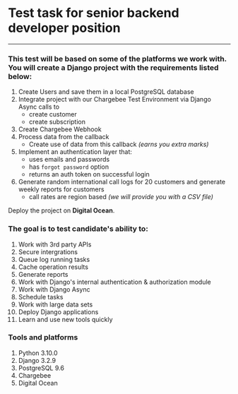 # Test task for senior backend developer position

----

### This test will be based on some of the platforms we work with. You will create a Django project with the requirements listed below:

1. Create Users and save them in a local PostgreSQL database
2. Integrate project with our Chargebee Test Environment via Django Async calls to
   - create customer
   - create subscription
3. Create Chargebee Webhook
4. Process data from the callback
   - Create use of data from this callback *(earns you extra marks)*
5. Implement an authentication layer that:
   - uses emails and passwords 
   - has `forgot password` option 
   - returns an auth token on successful login
6. Generate random international call logs for 20 customers and generate weekly reports for customers 
    - call rates are region based _(we will provide you with a CSV file)_

Deploy the project on **Digital Ocean**.

### The goal is to test candidate's ability to:

1. Work with 3rd party APIs
2. Secure intergrations 
3. Queue log running tasks 
4. Cache operation results
5. Generate reports 
6. Work with Django's internal authentication & authorization module
7. Work with Django Async 
8. Schedule tasks
9. Work with large data sets
10. Deploy Django applications
11. Learn and use new tools quickly 


### Tools and platforms 

1. Python 3.10.0 
2. Django 3.2.9
3. PostgreSQL 9.6
4. Chargebee
5. Digital Ocean 
